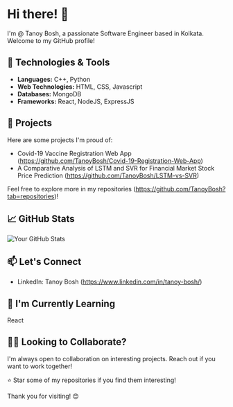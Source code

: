 # Hi there! 👋

I'm @ Tanoy Bosh, a passionate Software Engineer based in Kolkata. Welcome to my GitHub profile!

## 🔧 Technologies & Tools

- **Languages:** C++, Python
- **Web Technologies:** HTML, CSS, Javascript
- **Databases:** MongoDB
- **Frameworks:** React, NodeJS, ExpressJS

## 🚀 Projects

Here are some projects I'm proud of:

- Covid-19 Vaccine Registration Web App (https://github.com/TanoyBosh/Covid-19-Registration-Web-App)
- A Comparative Analysis of LSTM and SVR for Financial Market Stock Price Prediction (https://github.com/TanoyBosh/LSTM-vs-SVR)


Feel free to explore more in my repositories (https://github.com/TanoyBosh?tab=repositories)!

## 📈 GitHub Stats

![Your GitHub Stats](https://github-readme-stats.vercel.app/api?username=tanoybosh&show_icons=true&theme=radical)

## 📫 Let's Connect

- LinkedIn: Tanoy Bosh (https://www.linkedin.com/in/tanoy-bosh/)

## 🌱 I'm Currently Learning

React

## 👯‍♀️ Looking to Collaborate?

I'm always open to collaboration on interesting projects. Reach out if you want to work together!

⭐️ Star some of my repositories if you find them interesting!

Thank you for visiting! 😊
